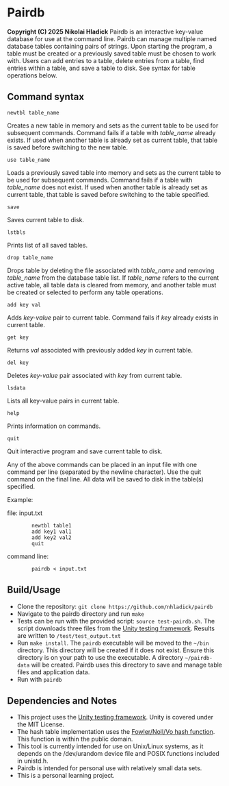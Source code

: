 # Pairdb
**Copyright (C) 2025 Nikolai Hladick**
Pairdb is an interactive key-value database for use at the command line. Pairdb can manage multiple named database tables containing pairs of strings. Upon starting the program, a table must be created or a previously saved table must be chosen to work with. Users can add entries to a table, delete entries from a table, find entries within a table, and save a table to disk. See syntax for table operations below.

## Command syntax

`newtbl table_name`

Creates a new table in memory and sets as the current table to be used for subsequent commands. Command fails if a table with *table_name* already exists. If used when another table is already set as current table, that table is saved before switching to the new table.

`use table_name`

Loads a previously saved table into memory and sets as the current table to be used for subsequent commands. Command fails if a table with *table_name* does not exist. If used when another table is already set as current table, that table is saved before switching to the table specified.

`save`

Saves current table to disk.

`lstbls`

Prints list of all saved tables.

`drop table_name`

Drops table by deleting the file associated with *table_name* and removing *table_name* from the database table list. If *table_name* refers to the current active table, all table data is cleared from memory, and another table must be created or selected to perform any table operations.

`add key val`

Adds *key-value* pair to current table. Command fails if *key* already exists in current table.

`get key`

Returns *val* associated with previously added *key* in current table.

`del key`

Deletes *key-value* pair associated with *key* from current table.

`lsdata`

Lists all key-value pairs in current table.

`help`

Prints information on commands.

`quit`

Quit interactive program and save current table to disk.


Any of the above commands can be placed in an input file with one command per line (separated by the newline character). Use the quit command on the final line. All data will be saved to disk in the table(s) specified.

Example:

file: input.txt

            newtbl table1
            add key1 val1
            add key2 val2
            quit

command line:

            pairdb < input.txt

## Build/Usage
* Clone the repository: `git clone https://github.com/nhladick/pairdb`
* Navigate to the pairdb directory and run `make`
* Tests can be run with the provided script: `source test-pairdb.sh`. The script downloads three files from the [Unity testing framework](https://github.com/ThrowTheSwitch/Unity). Results are written to `/test/test_output.txt`
* Run `make install`. The `pairdb` executable will be moved to the `~/bin` directory. This directory will be created if it does not exist. Ensure this directory is on your path to use the executable. A directory `~/pairdb-data` will be created. Pairdb uses this directory to save and manage table files and application data.
* Run with `pairdb`

## Dependencies and Notes
* This project uses the [Unity testing framework](https://github.com/ThrowTheSwitch/Unity). Unity is covered under the MIT License.
* The hash table implementation uses the [Fowler/Noll/Vo hash function](https://github.com/lcn2/fnv/blob/master/hash_32a.c). This function is within the public domain.
* This tool is currently intended for use on Unix/Linux systems, as it depends on the /dev/urandom device file and POSIX functions included in unistd.h.
* Pairdb is intended for personal use with relatively small data sets.
* This is a personal learning project.
